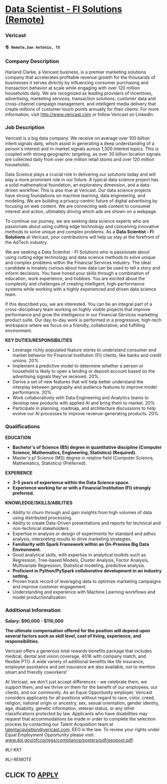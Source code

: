 # [Data Scientist - FI Solutions (Remote)](https://www.remotewlb.com/apply/data-scientist-fi-solutions-remote-109570)  
### Vericast  
#### `🌎 Remote,San Antonio, TX`  

### **Company Description**

Harland Clarke, a Vericast business, is a premier marketing solutions company that accelerates profitable revenue growth for the thousands of businesses it serves directly by influencing consumer purchasing and transaction behavior at scale while engaging with over 120 million households daily. We are recognized as leading providers of incentives, advertising, marketing services, transaction solutions, customer data and cross-channel campaign management, and intelligent media delivery that create millions of customer touch points annually for their clients. For more information, visit http://www.vericast.com or follow Vericast on LinkedIn.

###  **Job Description**

Vericast is a big data company. We receive on average over 100 billion intent signals daily, which assist in generating a deep understanding of a person's interest and in-market signals across 1,300 interest topics. This is coupled with strong geographic targeting, as over 30 billion location signals are collected daily from over one million retail stores and over 120 million households.  
  
Data Science plays a crucial role in delivering our solutions today and will play a more prominent role in our future. A typical data science project has a solid mathematical foundation, an exploratory dimension, and a data-driven workflow. This is also true at Vericast. Our data science projects have strong foundations on machine learning, data engineering, and modeling. We are building a privacy-centric future of digital advertising by focusing on web content. We are connecting web content to consumer interest and action, ultimately driving which ads are shown on a webpage.  
  
To continue our journey, we are seeking data science experts who are passionate about using cutting edge technology and conceiving innovative methods to solve unique and complex problems. As a **Data Scientist - FI Solutions** at Vericast, your contributions will help us stay at the forefront of the AdTech industry.  
  
We are seeking a Data Scientist - FI Solutions who is passionate about using cutting edge technology and data science methods to solve unique and complex problems within the Financial Services industry. The ideal candidate is innately curious about how data can be used to tell a story and inform decisions. You have honed your skills through a combination of education, work experience, and hobbies. You are excited about the complexity and challenges of creating intelligent, high-performance systems while working with a highly experienced and driven data science team.  
  
If this described you, we are interested. You can be an integral part of a cross-disciplinary team working on highly visible projects that improve performance and grow the intelligence in our Financial Services marketing product suite. Our day-to-day work is performed in a progressive, high-tech workspace where we focus on a friendly, collaborative, and fulfilling environment.

 **KEY DUTIES/RESPONSIBILITIES**

  * Leverage richly populated feature stores to understand consumer and market behavior for Financial Institution (FI) clients, like banks and credit unions. 20%
  * Implement a predictive model to determine whether a person or household is likely to open a lending or deposit account based on the advertising signals they've received. 20%
  * Derive a set of new features that will help better understand the interplay between geography and audience features to improve model performance. 20%
  * Work collaboratively with Data Engineering and Analytics teams to develop new products with applied AI and bring them to market. 20%
  * Participate in planning, roadmap, and architecture discussions to help evolve our AI processes to improve revenue-generating products. 20%

###  **Qualifications**

 **EDUCATION**

  *  **Bachelor's of Science (BS) degree in quantitative discipline (Computer Science, Mathematics, Engineering, Statistics) (Required).**
  * Master's pf Science (MS) degree in relative field (Computer Science, Mathematics, Statistics) (Preferred).

 **EXPERIENCE**

  *  **3-5 years of experience within the Data Science space.**
  *  **Experience working for or with a Financial Institution (FI) strongly preferred.**

 **KNOWLEDGE/SKILLS/ABILITIES**

  * Ability to churn through and gain insights from high volumes of data using distributed processing.
  * Ability to create Data-Driven presentations and reports for technical and non-technical stakeholders.
  * Expertise in analysis or design of experiments for standard and adhoc analysis, interpreting results to drive marketing strategies.
  *  **Familiarity with Spark Framework within an On-Premise Big Data Environment.**
  * Good analytical skills, with expertise in analytical toolkits such as Regression, Tree-based Models, Cluster Analysis, Factor Analysis, Multivariate Regression, Statistical modeling, predictive analysis.
  *  **Proficient in Python/PySpark collaborative development in an industry setting.**
  * Proven track record of leveraging data to optimize marketing campaigns and improve customer engagement.
  * Understanding and experience with Machine Learning workflows and model productionalization.

### **Additional Information**

 **Salary: $90,000 - $110,000**

  
**The ultimate compensation offered for the position will depend upon several factors such as skill level, cost of living, experience, and responsibilities.**

Vericast offers a generous total rewards benefits package that includes medical, dental and vision coverage, 401K with company match, and flexible PTO. A wide variety of additional benefits like life insurance, employee assistance and pet insurance are also available, not to mention smart and friendly coworkers!

At Vericast, we don’t just accept differences - we celebrate them, we support them, and we thrive on them for the benefit of our employees, our clients, and our community. As an Equal Opportunity employer, Vericast considers applicants for all positions without regard to race, color, creed, religion, national origin or ancestry, sex, sexual orientation, gender identity, age, disability, genetic information, veteran status, or any other classifications protected by law. Applicants who have disabilities may request that accommodations be made in order to complete the selection process by contacting our Talent Acquisition team at talentacquisition@vericast.com. EEO is the law. To review your rights under Equal Employment Opportunity please visit: www.dol.gov/ofccp/regs/compliance/posters/pdf/eeopost.pdf.

#LI-KK1

#LI-REMOTE

  
## CLICK TO [APPLY](https://www.remotewlb.com/apply/data-scientist-fi-solutions-remote-109570)

